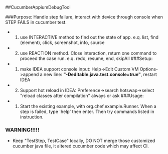 ##CucumberAppiumDebugTool

###Purpose:
Handle step failure, interact with device through console when STEP FAILS in cucumber test.
*  1. use INTERACTIVE method to find out the state of app. e.q. list, find (element), click, screenshot, info, source
*  2. use REACTION method. Close interaction, return one command to proceed the case run. e.q. redo, resume, end, skipAll
###Setup:
*  1. make IDEA support console input: Help->Edit Custom VM Options->append a new line: **"-Deditable.java.test.console=true"**, restart IDEA
*  2. Support hot reload in IDEA: Preference->search hotswap->select "reload classes after compilation" always or ask
###Usage:
*  1. Start the existing example, with org.chef.example.Runner. When a step is failed, type 'help' then enter. Then try commands listed in instruction.
### WARNING!!!!!
* Keep "TestStep, TestCase" locally, DO NOT merge those customized cucumber java file, it altered cucumber code which may affect CI.
